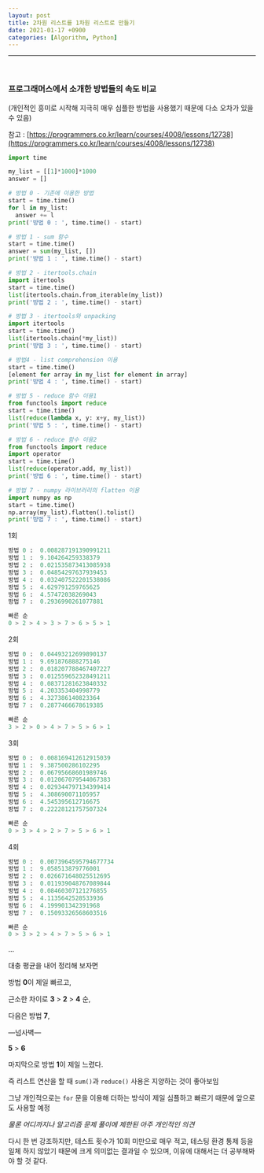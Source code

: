 ```yaml
---
layout: post
title: 2차원 리스트를 1차원 리스트로 만들기
date: 2021-01-17 +0900
categories: [Algorithm, Python]
---
```


---

<br>

### 프로그래머스에서 소개한 방법들의 속도 비교

(개인적인 흥미로 시작해 지극히 매우 심플한 방법을 사용했기 때문에 다소 오차가 있을 수 있음)

참고 : [https://programmers.co.kr/learn/courses/4008/lessons/12738](https://programmers.co.kr/learn/courses/4008/lessons/12738)

```python
import time

my_list = [[1]*1000]*1000
answer = []

# 방법 0 - 기존에 이용한 방법
start = time.time()
for l in my_list:
  answer += l
print('방법 0 : ', time.time() - start)

# 방법 1 - sum 함수
start = time.time()
answer = sum(my_list, [])
print('방법 1 : ', time.time() - start)

# 방법 2 - itertools.chain
import itertools
start = time.time()
list(itertools.chain.from_iterable(my_list))
print('방법 2 : ', time.time() - start)

# 방법 3 - itertools와 unpacking
import itertools
start = time.time()
list(itertools.chain(*my_list))
print('방법 3 : ', time.time() - start)

# 방법4 - list comprehension 이용
start = time.time()
[element for array in my_list for element in array]
print('방법 4 : ', time.time() - start)

# 방법 5 - reduce 함수 이용1
from functools import reduce
start = time.time()
list(reduce(lambda x, y: x+y, my_list))
print('방법 5 : ', time.time() - start)

# 방법 6 - reduce 함수 이용2
from functools import reduce
import operator
start = time.time()
list(reduce(operator.add, my_list))
print('방법 6 : ', time.time() - start)

# 방법 7 - numpy 라이브러리의 flatten 이용
import numpy as np
start = time.time()
np.array(my_list).flatten().tolist()
print('방법 7 : ', time.time() - start)
```

1회

```python
방법 0 :  0.008287191390991211
방법 1 :  9.104264259338379
방법 2 :  0.021535873413085938
방법 3 :  0.04854297637939453
방법 4 :  0.032407522201538086
방법 5 :  4.629791259765625
방법 6 :  4.57472038269043
방법 7 :  0.2936990261077881

빠른 순
0 > 2 > 4 > 3 > 7 > 6 > 5 > 1
```

2회

```python
방법 0 :  0.04493212699890137
방법 1 :  9.691876888275146
방법 2 :  0.018207788467407227
방법 3 :  0.012559652328491211
방법 4 :  0.08371281623840332
방법 5 :  4.203353404998779
방법 6 :  4.327386140823364
방법 7 :  0.2877466678619385

빠른 순
3 > 2 > 0 > 4 > 7 > 5 > 6 > 1
```

3회

```python
방법 0 :  0.008169412612915039
방법 1 :  9.387500286102295
방법 2 :  0.06795668601989746
방법 3 :  0.012067079544067383
방법 4 :  0.029344797134399414
방법 5 :  4.308690071105957
방법 6 :  4.545395612716675
방법 7 :  0.22228121757507324

빠른 순
0 > 3 > 4 > 2 > 7 > 5 > 6 > 1
```

4회

```python
방법 0 :  0.0073964595794677734
방법 1 :  9.058513879776001
방법 2 :  0.026671648025512695
방법 3 :  0.011939048767089844
방법 4 :  0.08460307121276855
방법 5 :  4.1135642528533936
방법 6 :  4.199901342391968
방법 7 :  0.15093326568603516

빠른 순
0 > 3 > 2 > 4 > 7 > 5 > 6 > 1
```

...

대충 평균을 내어 정리해 보자면

방법 **0**이 제일 빠르고,

근소한 차이로 **3** > **2** > **4** 순,

다음은 방법 **7**,

—넘사벽—

**5** > **6**

마지막으로 방법 **1**이 제일 느렸다.

즉 리스트 연산을 할 때 `sum()`과 `reduce()` 사용은 지양하는 것이 좋아보임

그냥 개인적으로는 `for` 문을 이용해 더하는 방식이 제일 심플하고 빠르기 때문에 앞으로도 사용할 예정

_물론 어디까지나 알고리즘 문제 풀이에 제한된 아주 개인적인 의견_

다시 한 번 강조하지만, 테스트 횟수가 10회 미만으로 매우 적고, 테스팅 환경 통제 등을 일체 하지 않았기 때문에 크게 의미없는 결과일 수 있으며, 이유에 대해서는 더 공부해봐야 할 것 같다.
